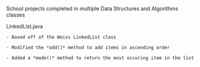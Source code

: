 
School projects completed in multiple Data Structures and Algorithms classes

  LinkedList.java
  
    - Based off of the Weiss LinkedList class
   
    - Modified the *add()* method to add items in ascending order
    
    - Added a *mode()* method to return the most occuring item in the list
    
   
    
    
